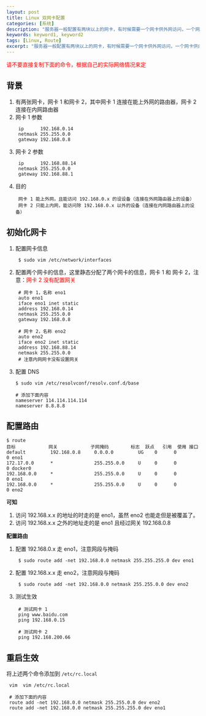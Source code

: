 ```yaml
---
layout: post
title: Linux 双网卡配置
categories: [系统]
description: "服务器一般配置有两块以上的网卡，有时候需要一个网卡供外网访问，一个网卡供内网访问，两个网卡所处的网段不一样。为了能使两个网卡一起工作就得自己手动配置 Linux 的路由表将指定的网段 ip 走固定的网卡。"
keywords: keyword1, keyword2
tags: [Linux, Route]
excerpt: "服务器一般配置有两块以上的网卡，有时候需要一个网卡供外网访问，一个网卡供内网访问，两个网卡所处的网段不一样。为了能使两个网卡一起工作就得自己手动配置 Linux 的路由表将指定的网段 ip 走固定的网卡。"
---
```

<font color="red">请不要直接复制下面的命令，根据自己的实际网络情况来定</font>


## 背景 
1. 有两张网卡，网卡 1 和网卡 2，其中网卡 1 连接在能上外网的路由器，网卡 2 连接在内网路由器
1. 网卡 1 参数
   ```
    ip      192.168.0.14
    netmask 255.255.0.0
    gateway 192.168.0.8
   ```
1. 网卡 2 参数
   ```
    ip      192.168.88.14
    netmask 255.255.0.0
    gateway 192.168.88.1
   ```
1. 目的
   ```
    网卡 1 能上外网，且能访问 192.168.0.x 的设设备（连接在外网路由器上的设备）
    网卡 2 只能上内网，能访问除 192.168.0.x 以外的设备（连接在内网路由器上的设备）
   ```

## 初始化网卡

1. 配置网卡信息
   ```
    $ sudo vim /etc/network/interfaces
   ```

1. 配置两个网卡的信息，这里静态分配了两个网卡的信息，网卡 1 和 网卡 2，注意：<font color="red">网卡 2 没有配置网关</font>
   ```
    # 网卡 1，名称 eno1
    auto eno1
    iface eno1 inet static
    address 192.168.0.14
    netmask 255.255.0.0
    gateway 192.168.0.8

    # 网卡 2，名称 eno2
    auto eno2
    iface eno2 inet static
    address 192.168.88.14
    netmask 255.255.0.0
    # 注意内网网卡没有设置网关
   ```

1. 配置 DNS
    ```
    $ sudo vim /etc/resolvconf/resolv.conf.d/base

    # 添加下面内容
    nameserver 114.114.114.114
    nameserver 8.8.8.8
   ```

## 配置路由


```
$ route
目标            网关            子网掩码        标志  跃点   引用  使用 接口
default         192.168.0.8     0.0.0.0         UG    0      0        0 eno1
172.17.0.0      *               255.255.0.0     U     0      0        0 docker0
192.168.0.0     *               255.255.0.0     U     0      0        0 eno1
192.168.0.0     *               255.255.0.0     U     0      0        0 eno2
```

__可知__   
   1. 访问 192.168.x.x 的地址的时走的是 eno1，虽然 eno2 也能走但是被覆盖了。
   1. 访问 192.168.x.x 之外的地址走的是 eno1 且经过网关 192.168.0.8


__配置路由__  

1. 配置 192.168.0.x 走 eno1，注意网段与掩码
   ```
    $ sudo route add -net 192.168.0.0 netmask 255.255.255.0 dev eno1
   ```

1. 配置 192.168.x.x 走 eno2，注意网段与掩码
   ```
    $ sudo route add -net 192.168.0.0 netmask 255.255.0.0 dev eno2
   ```

1. 测试生效
   ```
    # 测试网卡 1
    ping www.baidu.com
    ping 192.168.0.15 

    # 测试网卡 2
    ping 192.168.200.66
   ```

## 重启生效
将上述两个命令添加到 ```/etc/rc.local```
   ```
    vim  vim /etc/rc.local

    # 添加下面的内容
    route add -net 192.168.0.0 netmask 255.255.0.0 dev eno2
    route add -net 192.168.0.0 netmask 255.255.255.0 dev eno1
   ```